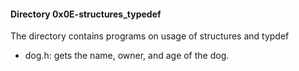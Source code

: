 #### Directory 0x0E-structures_typedef
The directory contains programs on usage of structures and typdef
* dog.h: gets the name, owner, and age of the dog.

